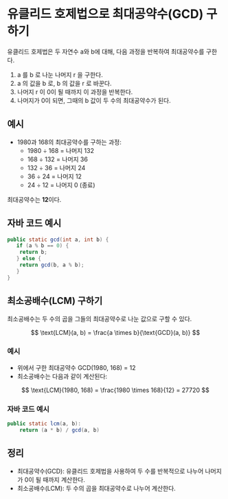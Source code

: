 
# 유클리드 호제법으로 최대공약수(GCD) 구하기

유클리드 호제법은 두 자연수 a와 b에 대해, 다음 과정을 반복하여 최대공약수를 구한다.

1.  a 를  b 로 나눈 나머지  r 을 구한다.
2.  a 의 값을  b 로,  b 의 값을  r 로 바꾼다.
3. 나머지  r 이 0이 될 때까지 이 과정을 반복한다.
4. 나머지가 0이 되면, 그때의  b  값이 두 수의 최대공약수가 된다.

## 예시

- 1980과 168의 최대공약수를 구하는 과정:
  - 1980 ÷ 168 = 나머지 132
  - 168 ÷ 132 = 나머지 36
  - 132 ÷ 36 = 나머지 24
  - 36 ÷ 24 = 나머지 12
  - 24 ÷ 12 = 나머지 0 (종료)

최대공약수는 **12**이다.

## 자바 코드 예시 

```java
public static gcd(int a, int b) {
   if (a % b == 0) {
    return b;
   } else {
    return gcd(b, a % b);
   }
}

```

## 최소공배수(LCM) 구하기

최소공배수는 두 수의 곱을 그들의 최대공약수로 나눈 값으로 구할 수 있다.

$$
\text{LCM}(a, b) = \frac{a \times b}{\text{GCD}(a, b)}
$$

### 예시

- 위에서 구한 최대공약수 GCD(1980, 168) = 12
- 최소공배수는 다음과 같이 계산된다:
  
$$
\text{LCM}(1980, 168) = \frac{1980 \times 168}{12} = 27720
$$

### 자바 코드 예시

```java
public static lcm(a, b):
    return (a * b) / gcd(a, b)
```

## 정리

- 최대공약수(GCD): 유클리드 호제법을 사용하여 두 수를 반복적으로 나누어 나머지가 0이 될 때까지 계산한다.
- 최소공배수(LCM): 두 수의 곱을 최대공약수로 나누어 계산한다.



